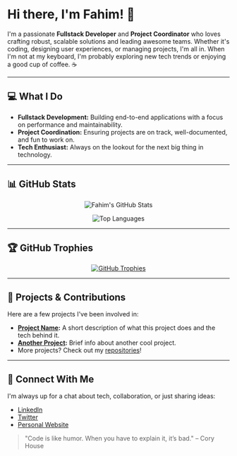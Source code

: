 <!-- START OF README -->

<!-- Animated banner - You can replace the GIF URL with one that suits your vibe -->
<p align="center">
  
</p>

# Hi there, I'm **Fahim**! 👋

I'm a passionate **Fullstack Developer** and **Project Coordinator** who loves crafting robust, scalable solutions and leading awesome teams. Whether it's coding, designing user experiences, or managing projects, I'm all in. When I'm not at my keyboard, I'm probably exploring new tech trends or enjoying a good cup of coffee. ☕️

---

## 💻 What I Do

- **Fullstack Development:** Building end-to-end applications with a focus on performance and maintainability.
- **Project Coordination:** Ensuring projects are on track, well-documented, and fun to work on.
- **Tech Enthusiast:** Always on the lookout for the next big thing in technology.

---

## 📊 GitHub Stats

<!-- Dynamic GitHub stats - replace <username> with your GitHub handle -->
<p align="center">
  <img src="https://github-readme-stats.vercel.app/api?username=<username>&show_icons=true&theme=radical" alt="Fahim's GitHub Stats" />
</p>

<!-- Top Languages -->
<p align="center">
  <img src="https://github-readme-stats.vercel.app/api/top-langs/?username=<username>&layout=compact&theme=radical" alt="Top Languages" />
</p>

---

## 🏆 GitHub Trophies

<!-- Showcase your achievements -->
<p align="center">
  <a href="https://github.com/ryo-ma/github-profile-trophy">
    <img src="https://github-profile-trophy.vercel.app/?username=<username>&theme=radical" alt="GitHub Trophies" />
  </a>
</p>

---

## 🚀 Projects & Contributions

Here are a few projects I've been involved in:

- **[Project Name](https://github.com/<username>/project-name):** A short description of what this project does and the tech behind it.
- **[Another Project](https://github.com/<username>/another-project):** Brief info about another cool project.
- More projects? Check out my [repositories](https://github.com/<username>?tab=repositories)!

---

## 🔗 Connect With Me

I'm always up for a chat about tech, collaboration, or just sharing ideas:

- [LinkedIn](https://www.linkedin.com/in/yourprofile)
- [Twitter](https://twitter.com/yourprofile)
- [Personal Website](https://yourwebsite.com)

<!-- Fun fact or quote to add some personality -->
> "Code is like humor. When you have to explain it, it’s bad." – Cory House

<!-- END OF README -->
